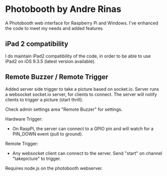 # Photobooth by Andre Rinas
A Photobooth web interface for Raspberry Pi and Windows. I've enhanced the code to meet my needs and added features

## iPad 2 compatibility
I do maintain iPad2 compatibility of the code, in order to be able to use iPad2 on iOS 9.3.5 (latest version available).

## Remote Buzzer / Remote Trigger
Added server side trigger to take a picture based on socket.io. Server runs a websocket socket.io server, for clients to connect. The server will notify clients to trigger a picture (start thrill).

Check admin settings area "Remote Buzzer" for settings.

Hardware Trigger:
- On RaspPi, the server can connect to a GPIO pin and will watch for a PIN_DOWN event (pull to ground). 

Remote Trigger:
- Any websocket client can connect to the server. Send "start" on channel "takepicture" to trigger.

Requires node.js on the photobooth webserver. 

